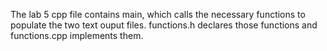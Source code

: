 The lab 5 cpp file contains main, which calls the necessary functions to populate the two text ouput files. functions.h declares those functions and functions.cpp implements them.
